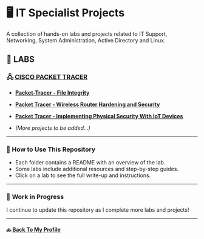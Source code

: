 # 🖥️ IT Specialist Projects

A collection of hands-on labs and projects related to IT Support, Networking, System Administration, Active Directory and Linux.

## 🔬 LABS  

### 🖧 [CISCO PACKET TRACER](/CISCO/Packet-Tracer)
- **[Packet-Tracer - File Integrity](./CISCO/Packet-Tracer/File_and_Data_Integrity_Checks.md)** 
- **[Packet Tracer - Wireless Router Hardening and Security](/CISCO/Packet-Tracer/Wireless_Router_Hardening_And_Security.md)**  
- **[Packet Tracer - Implementing Physical Security With IoT Devices](/CISCO/Packet-Tracer/Implementing_Physical_Security_With_IoT_Devices.md)**

- *(More projects to be added...)*

---
### 📌 How to Use This Repository  
- Each folder contains a README with an overview of the lab.  
- Some labs include additional resources and step-by-step guides.  
- Click on a lab to see the full write-up and instructions.  

---
### 📌 **Work in Progress**  
I continue to update this repository as I complete more labs and projects!

---
#### 🔙 **[Back To My Profile](https://github.com/proxymc)**
